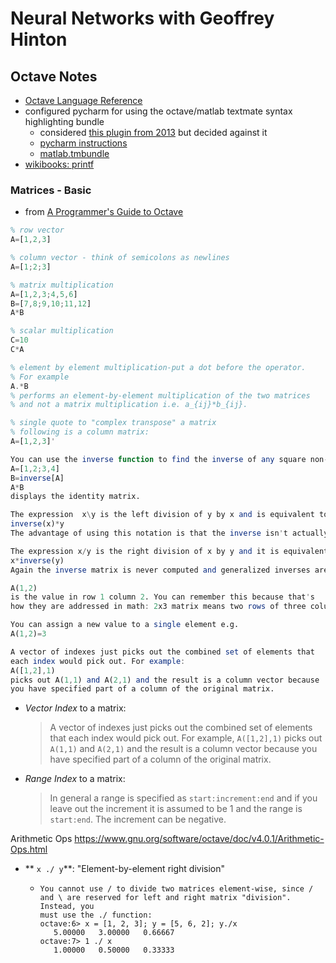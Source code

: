 # Neural Networks with Geoffrey Hinton

## Octave Notes

* [Octave Language Reference](https://www.gnu.org/software/octave/doc/interpreter/)
* configured pycharm for using the octave/matlab textmate syntax highlighting bundle
  * considered [this plugin from 2013](https://github.com/tomconder/octaveplugin/issues/1) but decided against it
  * [pycharm instructions](https://confluence.jetbrains.com/display/PYH/TextMate+Bundles+in+PyCharm)
  * [matlab.tmbundle](https://github.com/textmate/matlab.tmbundle)
* [wikibooks: printf](https://en.wikibooks.org/wiki/Octave_Programming_Tutorial/Text_and_file_output)

### Matrices - Basic

* from [A Programmer's Guide to Octave](http://www.i-programmer.info/programming/other-languages/4779-a-programmers-guide-to-octave.html?start=1)
```octave
% row vector
A=[1,2,3]

% column vector - think of semicolons as newlines
A=[1;2;3]

% matrix multiplication
A=[1,2,3;4,5,6]
B=[7,8;9,10;11,12]
A*B

% scalar multiplication
C=10
C*A

% element by element multiplication-put a dot before the operator.
% For example
A.*B
% performs an element-by-element multiplication of the two matrices 
% and not a matrix multiplication i.e. a_{ij}*b_{ij}.

% single quote to "complex transpose" a matrix
% following is a column matrix:
A=[1,2,3]'

You can use the inverse function to find the inverse of any square non-singular matrix. For example
A=[1,2;3,4]
B=inverse[A]
A*B
displays the identity matrix.

The expression  x\y is the left division of y by x and is equivalent to
inverse(x)*y
The advantage of using this notation is that the inverse isn't actually used in the calculation.

The expression x/y is the right division of x by y and it is equivalent to
x*inverse(y)
Again the inverse matrix is never computed and generalized inverses are used if necessary

A(1,2)
is the value in row 1 column 2. You can remember this because that's 
how they are addressed in math: 2x3 matrix means two rows of three columns.

You can assign a new value to a single element e.g.
A(1,2)=3

A vector of indexes just picks out the combined set of elements that 
each index would pick out. For example:
A([1,2],1)
picks out A(1,1) and A(2,1) and the result is a column vector because 
you have specified part of a column of the original matrix.
```
* *Vector Index* to a matrix:
  > A vector of indexes just picks out the combined set of elements 
  > that each index would pick out. For example, `A([1,2],1)`
  > picks out `A(1,1)` and `A(2,1)` and the result is a column vector 
  > because you have specified part of a column of the original matrix.
* *Range Index* to a matrix: 
  > In general a range is specified as `start:increment:end`
  > and if you leave out the increment it is assumed to be 1 and the range is
  > `start:end`. The increment can be negative.

Arithmetic Ops
https://www.gnu.org/software/octave/doc/v4.0.1/Arithmetic-Ops.html

* ** `x ./ y`**: "Element-by-element right division"
  * ``` 
    You cannot use / to divide two matrices element-wise, since /
    and \ are reserved for left and right matrix "division". Instead, you
    must use the ./ function:
    octave:6> x = [1, 2, 3]; y = [5, 6, 2]; y./x
       5.00000   3.00000   0.66667
    octave:7> 1 ./ x
       1.00000   0.50000   0.33333
    ```
